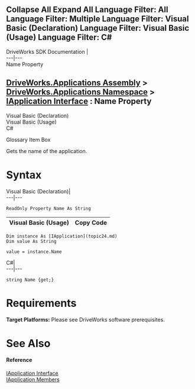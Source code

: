 Collapse All Expand All Language Filter: All  Language Filter: Multiple  Language Filter: Visual Basic (Declaration) Language Filter: Visual Basic (Usage) Language Filter: C#  
---  
DriveWorks SDK Documentation  |   
---|---  
Name Property   
  
[DriveWorks.Applications Assembly](topic13.md) > [DriveWorks.Applications Namespace](topic16.md) > [IApplication Interface](topic24.md) : Name Property  
---  
  
Visual Basic (Declaration)    
Visual Basic (Usage)    
C# 

Glossary Item Box

Gets the name of the application. 

# Syntax

Visual Basic (Declaration)|   
---|---  
      
    
    ReadOnly Property Name As String  
  
Visual Basic (Usage)| Copy Code  
---|---  
      
    
    Dim instance As [IApplication](topic24.md)
    Dim value As String
     
    value = instance.Name  
  
C#|   
---|---  
      
    
    string Name {get;}  
  
# Requirements

**Target Platforms:** Please see DriveWorks software prerequisites.

# See Also

#### Reference

[IApplication Interface](topic24.md)   
[IApplication Members](topic25.md)


